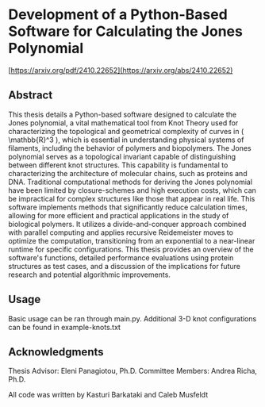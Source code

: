 # Development of a Python-Based Software for Calculating the Jones Polynomial

[https://arxiv.org/pdf/2410.22652](https://arxiv.org/abs/2410.22652)

## Abstract

This thesis details a Python-based software designed to calculate the Jones polynomial, a vital mathematical tool from Knot Theory used for characterizing the topological and geometrical complexity of curves in \( \mathbb{R}^3 \), which is essential in understanding physical systems of filaments, including the behavior of polymers and biopolymers. The Jones polynomial serves as a topological invariant capable of distinguishing between different knot structures. This capability is fundamental to characterizing the architecture of molecular chains, such as proteins and DNA. Traditional computational methods for deriving the Jones polynomial have been limited by closure-schemes and high execution costs, which can be impractical for complex structures like those that appear in real life. This software implements methods that significantly reduce calculation times, allowing for more efficient and practical applications in the study of biological polymers. It utilizes a divide-and-conquer approach combined with parallel computing and applies recursive Reidemeister moves to optimize the computation, transitioning from an exponential to a near-linear runtime for specific configurations. This thesis provides an overview of the software's functions, detailed performance evaluations using protein structures as test cases, and a discussion of the implications for future research and potential algorithmic improvements.

## Usage

Basic usage can be ran through main.py. Additional 3-D knot configurations can be found in example-knots.txt

## Acknowledgments

Thesis Advisor: Eleni Panagiotou, Ph.D.
Committee Members: Andrea Richa, Ph.D.

All code was written by Kasturi Barkataki and Caleb Musfeldt
